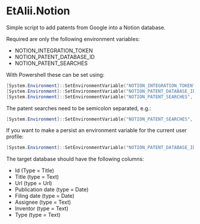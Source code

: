 # EtAlii.Notion

Simple script to add patents from Google into a Notion database.

Required are only the following environment variables:

- NOTION_INTEGRATION_TOKEN
- NOTION_PATENT_DATABASE_ID
- NOTION_PATENT_SEARCHES

With Powershell these can be set using:

```powershell
[System.Environment]::SetEnvironmentVariable("NOTION_INTEGRATION_TOKEN", "YOUR_NOTION_INTEGRATION_TOKEN")
[System.Environment]::SetEnvironmentVariable("NOTION_PATENT_DATABASE_ID", "YOUR_NOTION_PATENT_DATABASE_ID")
[System.Environment]::SetEnvironmentVariable("NOTION_PATENT_SEARCHES", "YOUR_NOTION_SEARCH_QUERIES")
```

The patent searches need to be semicolon separated, e.g.:

```powershell
[System.Environment]::SetEnvironmentVariable("NOTION_PATENT_SEARCHES", "Healthcare;Medicine;Nanotechnology")
```

If you want to make a persist an environment variable for the current user profile:

```powershell
[System.Environment]::SetEnvironmentVariable("NOTION_PATENT_DATABASE_ID", "YOUR_NOTION_PATENT_DATABASE_ID", [System.EnvironmentVariableTarget]::User)
```

The target database should have the following columns:

- Id                  (Type = Title)
- Title               (type = Text)
- Url                 (type = Url)
- Publication date    (type = Date)
- Filing date         (type = Date)
- Assignee            (type = Text)
- Inventor            (type = Text)
- Type                (type = Text)

